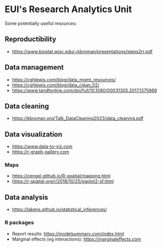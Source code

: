 # EUI's Research Analytics Unit

Some potentially useful resources:

## Reproductibility
* https://www.biostat.wisc.edu/~kbroman/presentations/steps2rr.pdf

## Data management

* https://cghlewis.com/blog/data_mgmt_resources/
* https://cghlewis.com/blog/data_clean_02/
* https://www.tandfonline.com/doi/full/10.1080/00031305.2017.1375989

## Data cleaning
* https://kbroman.org/Talk_DataCleaning2023/data_cleaning.pdf

## Data visualization

* https://www.data-to-viz.com
* https://r-graph-gallery.com

### Maps

* https://cengel.github.io/R-spatial/mapping.html
* https://r-spatial.org/r/2018/10/25/ggplot2-sf.html

## Data analysis
* https://lakens.github.io/statistical_inferences/

### R packages

* Report results: https://modelsummary.com/index.html
* Marginal effects (eg interactions): https://marginaleffects.com
